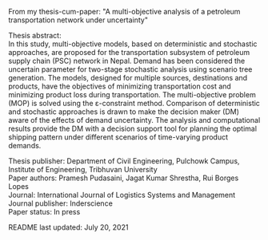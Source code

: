 From my thesis-cum-paper: "A multi-objective analysis of a petroleum transportation network under uncertainty"

Thesis abstract:\
In this study, multi-objective models, based on deterministic and stochastic approaches, are proposed for the transportation subsystem of petroleum supply chain (PSC) network in Nepal. Demand has been considered the uncertain parameter for two-stage stochastic analysis using scenario tree generation. The models, designed for multiple sources, destinations and products, have the objectives of minimizing transportation cost and minimizing product loss during transportation. The multi-objective problem (MOP) is solved using the ɛ-constraint method. Comparison of deterministic and stochastic approaches is drawn to make the decision maker (DM) aware of the effects of demand uncertainty. The analysis and computational results provide the DM with a decision support tool for planning the optimal shipping pattern under different scenarios of time-varying product demands.

Thesis publisher: Department of Civil Engineering, Pulchowk Campus, Institute of Engineering, Tribhuvan University\
Paper authors: Pramesh Pudasaini, Jagat Kumar Shrestha, Rui Borges Lopes\
Journal: International Journal of Logistics Systems and Management\
Journal publisher: Inderscience\
Paper status: In press

README last updated: July 20, 2021
